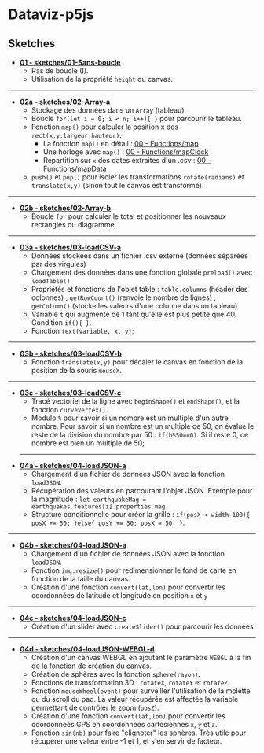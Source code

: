 # Dataviz-p5js

## Sketches
- **[01 - sketches/01-Sans-boucle](sketches/01-Sans-boucle)**
  - Pas de boucle (!).
  - Utilisation de la propriété `height` du canvas.
---
- **[02a - sketches/02-Array-a](sketches/02-Array-a)**
  - Stockage des données dans un `Array` (tableau).
  - Boucle `for(let i = 0; i < n; i++){ }` pour parcourir le tableau.
  - Fonction `map()` pour calculer la position x des `rect(x,y,largeur,hauteur)`.
    - La fonction `map()` en détail : [00 - Functions/map](sketches/00-Functions/map)
    - Une horloge avec `map()` : [00 - Functions/mapClock](sketches/00-Functions/mapClocl)
    - Répartition sur `x` des dates extraites d'un .csv : [00 - Functions/mapData](sketches/00-Functions/mapData)
  - `push()` et `pop()` pour isoler les transformations `rotate(radians)` et `translate(x,y)` (sinon tout le canvas est transformé).
---
- **[02b - sketches/02-Array-b](sketches/02-Array-b)**
  - Boucle `for` pour calculer le total et positionner les nouveaux rectangles du diagramme.
---
- **[03a - sketches/03-loadCSV-a](sketches/03-loadCSV-a)**
  - Données stockées dans un fichier .csv externe (données séparées par des virgules)
  - Chargement des données dans une fonction globale `preload()` avec `loadTable()`
  - Propriétés et fonctions de l'objet table : `table.columns` (header des colonnes) ; `getRowCount()` (renvoie le nombre de lignes) ; `getColumn()` (stocke les valeurs d'une colonne dans un tableau).
  - Variable `t` qui augmente de 1 tant qu'elle est plus petite que 40. Condition `if(){ }`.
  - Fonction `text(variable, x, y)`;
---
- **[03b - sketches/03-loadCSV-b](sketches/03-loadCSV-b)**
  - Fonction `translate(x,y)` pour décaler le canvas en fonction de la position de la souris `mouseX`.
---
- **[03c - sketches/03-loadCSV-c](sketches/03-loadCSV-c)**
  - Tracé vectoriel de la ligne avec `beginShape()` et `endShape()`, et la fonction `curveVertex()`.
  - Modulo `%` pour savoir si un nombre est un multiple d'un autre nombre. Pour savoir si un nombre est un multiple de 50, on évalue le reste de la division du nombre par 50 : `if(h%50==0)`. Si il reste 0, ce nombre est bien un multiple de 50;
  ---
- **[04a - sketches/04-loadJSON-a](sketches/04-loadJSON-a)**
  - Chargement d'un fichier de données JSON avec la fonction `loadJSON`.
  - Récupération des valeurs en parcourant l'objet JSON. Exemple pour la magnitude : `let earthquakeMag = earthquakes.features[i].properties.mag;`
  - Structure conditionnelle pour créer la grille : `if(posX < width-100){ posX += 50; }else{ posY += 50; posX = 50; }`.
---
- **[04b - sketches/04-loadJSON-a](sketches/04-loadJSON-b)**
  - Chargement d'un fichier de données JSON avec la fonction `loadJSON`.
  - Fonction `img.resize()` pour redimensionner le fond de carte en fonction de la taille du canvas.
  - Création d'une fonction `convert(lat,lon)` pour convertir les coordonnées de latitude et longitude en position `x` et `y`
---
- **[04c - sketches/04-loadJSON-c](sketches/04-loadJSON-c)**
  - Création d'un slider avec `createSlider()` pour parcourir les données
---
- **[04d - sketches/04-loadJSON-WEBGL-d](sketches/04-loadJSON-WEBGL-d)**
  - Création d'un canvas WEBGL en ajoutant le paramètre `WEBGL` à la fin de la fonction de création du canvas.
  - Création de sphères avec la fonction `sphere(rayon)`.
  - Fonctions de transformation 3D : `rotateX`, `rotateY` et `rotateZ`.
  - Fonction `mouseWheel(event)` pour surveiller l'utilisation de la molette ou du scroll du pad. La valeur récupérée est affectée la variable permettant de contrôler le zoom (`posZ`).
  - Création d'une fonction `convert(lat,lon)` pour convertir les coordonnées GPS en coordonnées cartésiennes `x`, `y` et `z`.
  - Fonction `sin(nb)` pour faire "clignoter" les sphères. Très utile pour récupérer une valeur entre -1 et 1, et s'en servir de facteur.
